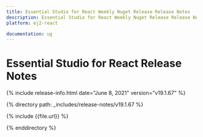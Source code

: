 ```yaml
---
title: Essential Studio for React Weekly Nuget Release Release Notes  
description: Essential Studio for React Weekly Nuget Release Release Notes  
platform: ej2-react

documentation: ug
---
```


# Essential Studio for  React  Release Notes  

{% include release-info.html date="June 8, 2021"   version="v19.1.67"  %} 

{% directory path: _includes/release-notes/v19.1.67 %}

{% include {{file.url}} %}

{% enddirectory %}
